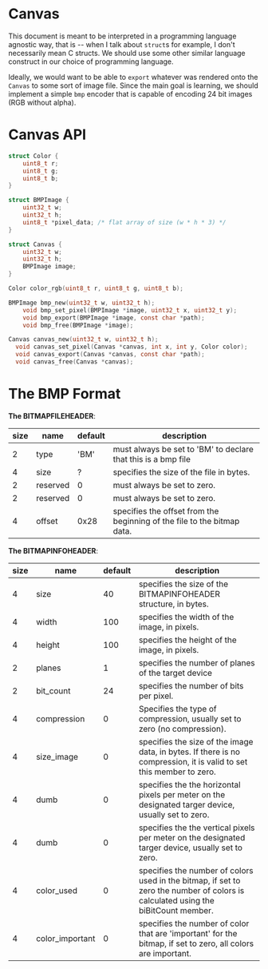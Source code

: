 # Canvas

This document is meant to be interpreted in a programming language agnostic way, that is -- when I talk about `struct`s for example, I don't necessarily mean C structs. We should use some other similar language construct in our choice of programming language.

Ideally, we would want to be able to `export` whatever was rendered onto the `Canvas` to some sort of image file. Since the main goal is learning, we should implement a simple `bmp` encoder that is capable of encoding 24 bit images (RGB without alpha).

# Canvas API

```c
struct Color {
    uint8_t r;
    uint8_t g;
    uint8_t b;
}

struct BMPImage {
    uint32_t w;
    uint32_t h;
    uint8_t *pixel_data; /* flat array of size (w * h * 3) */
}

struct Canvas {
    uint32_t w;
    uint32_t h;
    BMPImage image;
}

Color color_rgb(uint8_t r, uint8_t g, uint8_t b);

BMPImage bmp_new(uint32_t w, uint32_t h);
    void bmp_set_pixel(BMPImage *image, uint32_t x, uint32_t y);
    void bmp_export(BMPImage *image, const char *path);
    void bmp_free(BMPImage *image);

Canvas canvas_new(uint32_t w, uint32_t h);
  void canvas_set_pixel(Canvas *canvas, int x, int y, Color color);
  void canvas_export(Canvas *canvas, const char *path);
  void canvas_free(Canvas *canvas);
```

# The BMP Format

**The BITMAPFILEHEADER**:

| size | name     | default | description                                                             |
|------|----------|---------|-------------------------------------------------------------------------|
| 2    | type     | 'BM'    | must always be set to 'BM' to declare that this is a bmp file           |
| 4    | size     | ?       | specifies the size of the file in bytes.                                |
| 2    | reserved | 0       | must always be set to zero.                                             |
| 2    | reserved | 0       | must always be set to zero.                                             |
| 4    | offset   | 0x28    | specifies the offset from the beginning of the file to the bitmap data. |


**The BITMAPINFOHEADER**:

| size | name            | default | description                                                                                                                       |
|------|-----------------|---------|-----------------------------------------------------------------------------------------------------------------------------------|
| 4    | size            | 40      | specifies the size of the BITMAPINFOHEADER structure, in bytes.                                                                   |
| 4    | width           | 100     | specifies the width of the image, in pixels.                                                                                      |
| 4    | height          | 100     | specifies the height of the image, in pixels.                                                                                     |
| 2    | planes          | 1       | specifies the number of planes of the target device                                                                               |
| 2    | bit_count       | 24      | specifies the number of bits per pixel.                                                                                           |
| 4    | compression     | 0       | Specifies the type of compression, usually set to zero (no compression).                                                          |
| 4    | size_image      | 0       | specifies the size of the image data, in bytes. If there is no compression, it is valid to set this member to zero.               |
| 4    | dumb            | 0       | specifies the the horizontal pixels per meter on the designated targer device, usually set to zero.                               |
| 4    | dumb            | 0       | specifies the the vertical pixels per meter on the designated targer device, usually set to zero.                                 |
| 4    | color_used      | 0       | specifies the number of colors used in the bitmap, if set to zero the number of colors is calculated using the biBitCount member. |
| 4    | color_important | 0       | specifies the number of color that are 'important' for the bitmap, if set to zero, all colors are important.                      |
